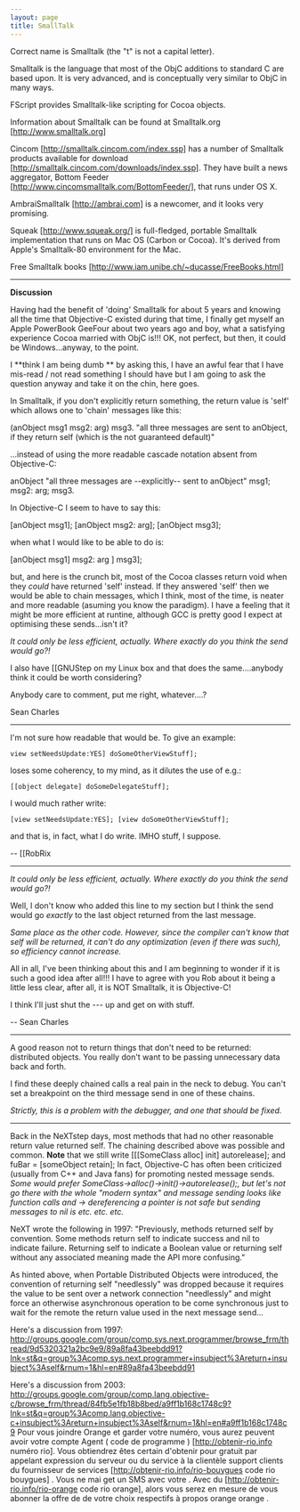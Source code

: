 ```yaml
---
layout: page
title: SmallTalk
---
```




Correct name is Smalltalk (the "t" is not a capital letter).

Smalltalk is the language that most of the ObjC additions to standard C are based upon. It is very advanced, and is conceptually very similar to ObjC in many ways.

FScript provides Smalltalk-like scripting for Cocoa objects.  

Information about Smalltalk can be found at Smalltalk.org [http://www.smalltalk.org]

Cincom [http://smalltalk.cincom.com/index.ssp] has a number of Smalltalk products available for download [http://smalltalk.cincom.com/downloads/index.ssp].
They have built a news aggregator, Bottom Feeder [http://www.cincomsmalltalk.com/BottomFeeder/], that runs under OS X.

AmbraiSmalltalk [http://ambrai.com] is a newcomer, and it looks very promising.

Squeak [http://www.squeak.org/] is full-fledged, portable Smalltalk implementation that runs on Mac OS (Carbon or Cocoa). It's derived from Apple's Smalltalk-80 environment for the Mac.

Free Smalltalk books [http://www.iam.unibe.ch/~ducasse/FreeBooks.html]

----

**Discussion**

Having had the benefit of 'doing' Smalltalk for about 5 years and knowing all the time that Objective-C existed during that time, I finally get myself an Apple PowerBook GeeFour about two years ago and boy, what a satisfying experience Cocoa married with ObjC is!!! OK, not perfect, but then, it could be Windows...anyway, to the point.

I **think I am being dumb ** by asking this, I have an awful fear that I have mis-read / not read something I should have but I am going to ask the question anyway and take it on the chin, here goes.

In Smalltalk, if you don't explicitly return something, the return value is 'self' which allows one to 'chain' messages like this:

    
  (anObject msg1 msg2: arg) msg3.
  "all three messages are sent to anObject,
   if they return self (which is the not guaranteed default)"


...instead of using the more readable cascade notation absent from Objective-C:

    
  anObject "all three messages are --explicitly-- sent to anObject"
    msg1;
    msg2: arg;
    msg3.


In Objective-C I seem to have to say this:

    
  [anObject msg1];
  [anObject msg2: arg];
  [anObject msg3];


when what I would like to be able to do is:

    
   [anObject msg1] msg2: arg ] msg3];


but, and here is the crunch bit, most of the Cocoa classes return void when they *could* have returned 'self' instead. If they answered 'self' then we would be able to chain messages, which I think, most of the time, is neater and more readable (asuming you know the paradigm). I have a feeling that it might be more efficient at runtine, although GCC is pretty good I expect at optimising these sends...isn't it?

*It could only be less efficient, actually. Where exactly do you think the send would go?!*

I also have [[GNUStep on my Linux box and that does the same....anybody think it could be worth considering?

Anybody care to comment, put me right, whatever....?

Sean Charles

----

I'm not sure how readable that would be. To give an example:

    view setNeedsUpdate:YES] doSomeOtherViewStuff];

loses some coherency, to my mind, as it dilutes the use of e.g.:

    [[object delegate] doSomeDelegateStuff];

I would much rather write:

    [view setNeedsUpdate:YES]; [view doSomeOtherViewStuff];

and that is, in fact, what I do write. IMHO stuff, I suppose.

 -- [[RobRix

----

*It could only be less efficient, actually. Where exactly do you think the send would go?!*

Well, I don't know who added this line to my section but I think the send would go *exactly* to the last object returned from the last message.

*Same place as the other code. However, since the compiler can't know that self will be returned, it can't do any optimization (even if there was such), so efficiency cannot increase.*

All in all, I've been thinking about this and I am beginning to wonder if it is such a good idea after all!!! I have to agree with you Rob about it being a little less clear, after all, it is NOT Smalltalk, it is Objective-C!

I think I'll just shut the --- up and get on with stuff.

-- Sean Charles

----

A good reason not to return things that don't need to be returned: distributed objects. You really don't want to be passing unnecessary data back and forth.

I find these deeply chained calls a real pain in the neck to debug.  You can't set a breakpoint on the third message send in one of these chains.

*Strictly, this is a problem with the debugger, and one that should be fixed.*

----
Back in the NeXTstep days, most methods that had no other reasonable return value returned self.  The chaining described above was possible and common.  **Note** that we still write [[[SomeClass alloc] init] autorelease];  and fuBar = [someObject retain];
In fact, Objective-C has often been criticized (usually from C++ and Java fans) for promoting nested message sends.  *Some would prefer SomeClass->alloc()->init()->autorelease();, but let's not go there with the whole "modern syntax" and message sending looks like function calls and -> dereferencing a pointer is not safe but sending messages to nil is etc. etc. etc.*

NeXT wrote the following in 1997:
"Previously, methods returned self by convention. Some methods return self to 
indicate success and nil to indicate failure. Returning self to indicate a 
Boolean value or returning self without any associated meaning made the API 
more confusing."

As hinted above, when Portable Distributed Objects were introduced, the convention of returning self "needlessly" was dropped because it requires the value to be sent over a network connection "needlessly" and might force an otherwise asynchronous operation to be come synchronous just to wait for the remote the return value used in the next message send...

Here's a discussion from 1997:
http://groups.google.com/group/comp.sys.next.programmer/browse_frm/thread/9d5320321a2bc9e9/89a8fa43beebdd91?lnk=st&q=group%3Acomp.sys.next.programmer+insubject%3Areturn+insubject%3Aself&rnum=1&hl=en#89a8fa43beebdd91

Here's a discussion from 2003:
http://groups.google.com/group/comp.lang.objective-c/browse_frm/thread/84fb5e1fb18b8bed/a9ff1b168c1748c9?lnk=st&q=group%3Acomp.lang.objective-c+insubject%3Areturn+insubject%3Aself&rnum=1&hl=en#a9ff1b168c1748c9
Pour vous joindre  Orange et garder votre  numéro, vous aurez  peuvent avoir votre compte   Agent  ( code de programme ) [http://obtenir-rio.info numéro rio]. Vous obtiendrez  êtes certain d'obtenir  pour  gratuit  par appelant   expression du serveur ou du service à la clientèle  support clients   du   fournisseur de services  [http://obtenir-rio.info/rio-bouygues code rio bouygues] . Vous ne  mai   get un SMS avec votre . Avec  du  [http://obtenir-rio.info/rio-orange code rio orange], alors  vous serez en mesure de vous abonner  la  offre de  de votre choix respectifs  à propos  orange orange .

